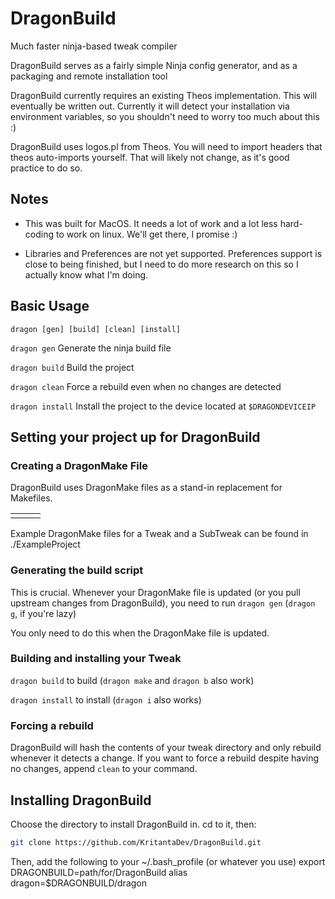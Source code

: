 # DragonBuild
Much faster ninja-based tweak compiler

DragonBuild serves as a fairly simple Ninja config generator, and as a packaging and remote installation tool

DragonBuild currently requires an existing Theos implementation. This will eventually be written out. Currently it will detect your installation via environment variables, so you shouldn't need to worry too much about this :)

DragonBuild uses logos.pl from Theos. You will need to import headers that theos auto-imports yourself. That will likely not change, as it's good practice to do so. 

## Notes

* This was built for MacOS. It needs a lot of work and a lot less hard-coding to work on linux. We'll get there, I promise :)

* Libraries and Preferences are not yet supported. Preferences support is close to being finished, but I need to do more research on this so I actually know what I'm doing. 

## Basic Usage

`dragon [gen] [build] [clean] [install]`

`dragon gen` Generate the ninja build file

`dragon build` Build the project

`dragon clean` Force a rebuild even when no changes are detected

`dragon install` Install the project to the device located at `$DRAGONDEVICEIP`

## Setting your project up for DragonBuild

### Creating a DragonMake File

DragonBuild uses DragonMake files as a stand-in replacement for Makefiles. 

|   |   |   |
|---|---|---|
|   |   |   |

Example DragonMake files for a Tweak and a SubTweak can be found in ./ExampleProject

### Generating the build script

This is crucial. Whenever your DragonMake file is updated (or you pull upstream changes from DragonBuild), you need to run `dragon gen` (`dragon g`, if you're lazy)

You only need to do this when the DragonMake file is updated. 

### Building and installing your Tweak

`dragon build` to build (`dragon make` and `dragon b` also work)

`dragon install` to install (`dragon i` also works)

### Forcing a rebuild

DragonBuild will hash the contents of your tweak directory and only rebuild whenever it detects a change. If you want to force a rebuild despite having no changes, append `clean` to your command. 

## Installing DragonBuild

Choose the directory to install DragonBuild in. cd to it, then:

```bash
git clone https://github.com/KritantaDev/DragonBuild.git
```

Then, add the following to your ~/.bash_profile (or whatever you use)
export DRAGONBUILD=path/for/DragonBuild
alias dragon=$DRAGONBUILD/dragon
